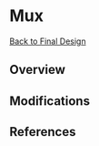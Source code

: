 # Mux

[Back to Final Design](https://nas256.github.io/ece3400_team13/Final_Design)

## Overview

## Modifications

## References
